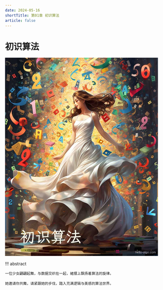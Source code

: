 ```yaml
---
date: 2024-05-16
shortTitle: 第01章 初识算法
article: false
---
```






# 初识算法



![初识算法](./HelloAlgo.assets/chapter_introduction.jpg)



!!! abstract

    一位少女翩翩起舞，与数据交织在一起，裙摆上飘扬着算法的旋律。
    
    她邀请你共舞，请紧跟她的步伐，踏入充满逻辑与美感的算法世界。



